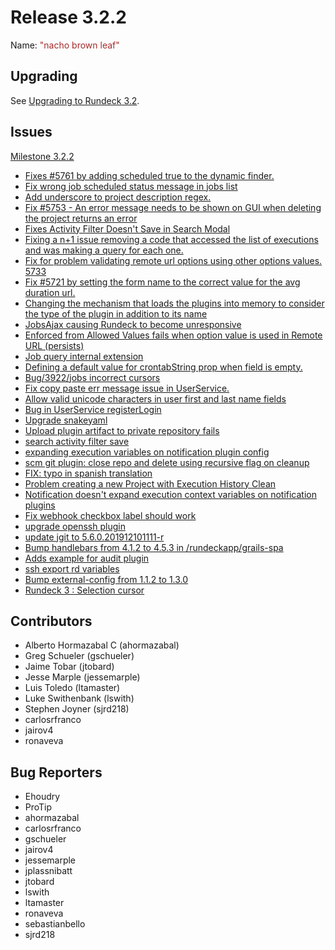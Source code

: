 # Release 3.2.2

Name: <span style="color: brown"><span class="glyphicon glyphicon-leaf"></span> "nacho brown leaf"</span>

## Upgrading
See [Upgrading to Rundeck 3.2](/upgrading/upgrading-to-rundeck-3.2.html).


## Issues

[Milestone 3.2.2](https://github.com/rundeck/rundeck/milestone/133)

* [Fixes #5761 by adding scheduled true to the dynamic finder.](https://github.com/rundeck/rundeck/pull/5769)
* [Fix wrong job scheduled status message in jobs list](https://github.com/rundeck/rundeck/pull/5764)
* [Add underscore to project description regex.](https://github.com/rundeck/rundeck/pull/5755)
* [Fix #5753 - An error message needs to be shown on GUI when deleting the project returns an error](https://github.com/rundeck/rundeck/pull/5754)
* [Fixes Activity Filter Doesn't Save in Search Modal](https://github.com/rundeck/rundeck/pull/5752)
* [Fixing a n+1 issue removing a code that accessed the list of executions and was making a query for each one. ](https://github.com/rundeck/rundeck/pull/5749)
* [Fix for problem validating remote url options using other options values. 5733](https://github.com/rundeck/rundeck/pull/5748)
* [Fix #5721 by setting the form name to the correct value for the avg duration url.](https://github.com/rundeck/rundeck/pull/5742)
* [ Changing the mechanism that loads the plugins into memory to consider the type of the plugin in addition to its name](https://github.com/rundeck/rundeck/pull/5737)
* [JobsAjax causing Rundeck to become unresponsive](https://github.com/rundeck/rundeck/issues/5735)
* [Enforced from Allowed Values fails  when option value is used in Remote URL (persists)](https://github.com/rundeck/rundeck/issues/5733)
* [Job query internal extension](https://github.com/rundeck/rundeck/pull/5720)
* [Defining a default value for crontabString prop when field is empty. ](https://github.com/rundeck/rundeck/pull/5710)
* [Bug/3922/jobs incorrect cursors](https://github.com/rundeck/rundeck/pull/5708)
* [Fix copy paste err message issue in UserService.](https://github.com/rundeck/rundeck/pull/5706)
* [Allow valid unicode characters in user first and last name fields](https://github.com/rundeck/rundeck/pull/5705)
* [Bug in UserService registerLogin](https://github.com/rundeck/rundeck/issues/5704)
* [Upgrade snakeyaml](https://github.com/rundeck/rundeck/pull/5703)
* [Upload plugin artifact to private repository fails](https://github.com/rundeck/rundeck/issues/5702)
* [search activity filter save](https://github.com/rundeck/rundeck/issues/5692)
* [expanding execution variables on notification plugin config](https://github.com/rundeck/rundeck/pull/5689)
* [scm git plugin: close repo and delete using recursive flag on cleanup](https://github.com/rundeck/rundeck/pull/5688)
* [FIX: typo in spanish translation](https://github.com/rundeck/rundeck/pull/5681)
* [Problem creating a new Project with Execution History Clean](https://github.com/rundeck/rundeck/issues/5679)
* [Notification doesn't expand execution context variables on notification plugins](https://github.com/rundeck/rundeck/issues/5674)
* [Fix webhook checkbox label should work](https://github.com/rundeck/rundeck/pull/5673)
* [upgrade openssh plugin ](https://github.com/rundeck/rundeck/pull/5666)
* [update jgit to 5.6.0.201912101111-r](https://github.com/rundeck/rundeck/pull/5658)
* [Bump handlebars from 4.1.2 to 4.5.3 in /rundeckapp/grails-spa](https://github.com/rundeck/rundeck/pull/5657)
* [Adds example for audit plugin](https://github.com/rundeck/rundeck/pull/5594)
* [ssh export rd variables](https://github.com/rundeck/rundeck/pull/5577)
* [Bump external-config from 1.1.2 to 1.3.0](https://github.com/rundeck/rundeck/pull/4860)
* [Rundeck 3 : Selection cursor](https://github.com/rundeck/rundeck/issues/3922)

## Contributors

* Alberto Hormazabal C (ahormazabal)
* Greg Schueler (gschueler)
* Jaime Tobar (jtobard)
* Jesse Marple (jessemarple)
* Luis Toledo (ltamaster)
* Luke Swithenbank (lswith)
* Stephen Joyner (sjrd218)
* carlosrfranco
* jairov4
* ronaveva

## Bug Reporters

* Ehoudry
* ProTip
* ahormazabal
* carlosrfranco
* gschueler
* jairov4
* jessemarple
* jplassnibatt
* jtobard
* lswith
* ltamaster
* ronaveva
* sebastianbello
* sjrd218
